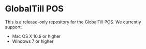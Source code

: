 # GlobalTill POS
This is a release-only repository for the GlobalTill POS. We currently support:

- Mac OS X 10.9 or higher
- Windows 7 or higher
